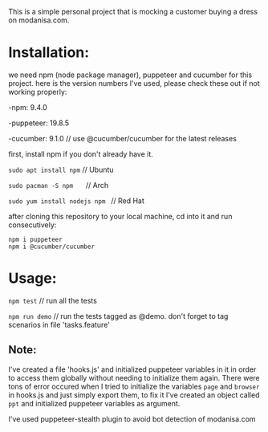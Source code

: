 This is a simple personal project that is mocking a customer buying a dress on modanisa.com.

# Installation:

we need npm (node package manager), puppeteer and cucumber for this project. here is the version numbers I've used, please check these out if not working properly:

-npm: 9.4.0

-puppeteer: 19.8.5

-cucumber: 9.1.0 // use @cucumber/cucumber for the latest releases

first, install npm if you don't already have it.

`sudo apt install npm` // Ubuntu

`sudo pacman -S npm   ` // Arch

`sudo yum install nodejs npm ` // Red Hat

after cloning this repository to your local machine, cd into it and run consecutively:

```
npm i puppeteer
npm i @cucumber/cucumber
```

# Usage:

`npm test` // run all the tests

`npm run demo` // run the tests tagged as @demo. don't forget to tag scenarios in file 'tasks.feature'

## Note:

I've created a file 'hooks.js' and initialized puppeteer variables in it in order to access them globally without needing to initialize them again.
There were tons of error occured when I tried to initialize the variables `page` and `browser` in hooks.js and just simply export them, to fix it I've created an object called `ppt` and initialized puppeteer variables as argument.

I've used puppeteer-stealth plugin to avoid bot detection of modanisa.com